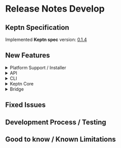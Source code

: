 # Release Notes Develop


## Keptn Specification

Implemented **Keptn spec** version: [0.1.4](https://github.com/keptn/spec/tree/0.1.4)

## New Features

<details><summary>Platform Support / Installer</summary>
<p>


</p>
</details>

<details><summary>API</summary>
<p>


</p>
</details>


<details><summary>CLI</summary>
<p>


</p>
</details>

<details><summary>Keptn Core</summary>
<p>

- *configuration-service:*

- *gatekeeper-service:*

- *helm-service:*

- *jmeter-service:*

- *mongodb-service:*

- *remediation-service:*


</p>
</details>

<details><summary>Bridge</summary>
<p>



</p>
</details>

## Fixed Issues

## Development Process / Testing


## Good to know / Known Limitations
